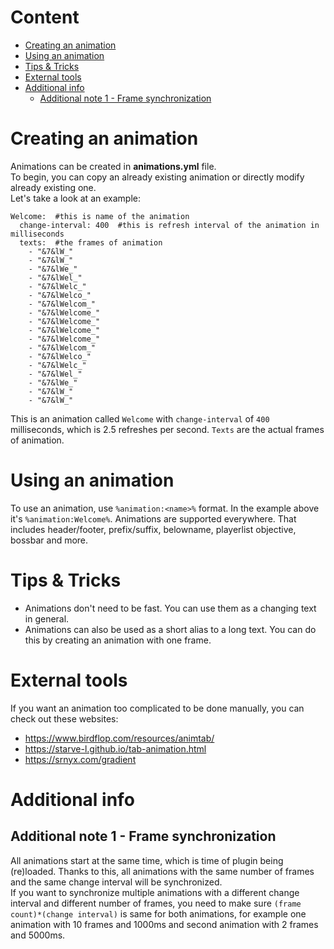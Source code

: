 # Content
* [Creating an animation](#creating-an-animation)
* [Using an animation](#using-an-animation)
* [Tips & Tricks](#tips--tricks)
* [External tools](#external-tools)
* [Additional info](#additional-info)
  * [Additional note 1 - Frame synchronization](#additional-note-1---frame-synchronization)

# Creating an animation
Animations can be created in **animations.yml** file.  
To begin, you can copy an already existing animation or directly modify already existing one.  
Let's take a look at an example:
```animations:  
Welcome:  #this is name of the animation
  change-interval: 400  #this is refresh interval of the animation in milliseconds
  texts:  #the frames of animation
    - "&7&lW_"  
    - "&7&lW_"  
    - "&7&lWe_"  
    - "&7&lWel_"  
    - "&7&lWelc_"  
    - "&7&lWelco_"  
    - "&7&lWelcom_"  
    - "&7&lWelcome_"  
    - "&7&lWelcome_"  
    - "&7&lWelcome_"  
    - "&7&lWelcome_"  
    - "&7&lWelcom_"  
    - "&7&lWelco_"  
    - "&7&lWelc_"  
    - "&7&lWel_"  
    - "&7&lWe_"  
    - "&7&lW_"  
    - "&7&lW_"
```
This is an animation called `Welcome` with `change-interval` of `400` milliseconds, which is 2.5 refreshes per second. `Texts` are the actual frames of animation.

# Using an animation
To use an animation, use `%animation:<name>%` format.
In the example above it's `%animation:Welcome%`.
Animations are supported everywhere.
That includes header/footer, prefix/suffix, belowname, playerlist objective, bossbar and more.

# Tips & Tricks
* Animations don't need to be fast. You can use them as a changing text in general.
* Animations can also be used as a short alias to a long text. You can do this by creating an animation with one frame.

# External tools
If you want an animation too complicated to be done manually, you can check out these websites:
* https://www.birdflop.com/resources/animtab/
* https://starve-l.github.io/tab-animation.html
* https://srnyx.com/gradient

# Additional info
## Additional note 1 - Frame synchronization
All animations start at the same time, which is time of plugin being (re)loaded.
Thanks to this, all animations with the same number of frames and the same change interval will be synchronized.  
If you want to synchronize multiple animations with a different change interval and different number of frames,
you need to make sure `(frame count)*(change interval)` is same for both animations,
for example one animation with 10 frames and 1000ms and second animation with 2 frames and 5000ms.
